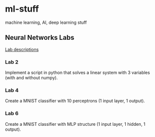 # ml-stuff
machine learning, AI, deep learning stuff

## Neural Networks Labs

[Lab descriptions](http://profs.info.uaic.ro/~rbenchea/rn.html)

### Lab 2
Implement a script in python that solves a linear system with 3 variables (with and without numpy).

### Lab 4
Create a MNIST classifier with 10 perceptrons (1 input layer, 1 output).
  
### Lab 6
Create a MNIST classifier with MLP structure (1 input layer, 1 hidden, 1 output).
  